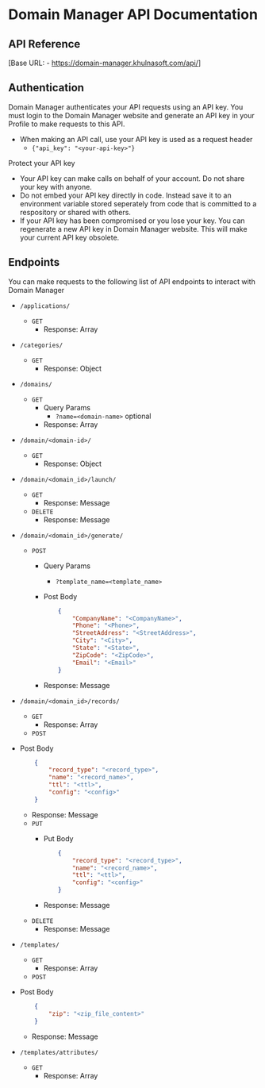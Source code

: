 # Domain Manager API Documentation #

## API Reference ##

[Base URL: - <https://domain-manager.khulnasoft.com/api/>]

## Authentication ##

Domain Manager authenticates your API requests using an API key.
You must login to the Domain Manager website and generate an API key in your
Profile to make requests to this API.

- When making an API call, use your API key is used as a request header
  - `{"api_key": "<your-api-key>"}`

Protect your API key

- Your API key can make calls on behalf of your account.
Do not share your key with anyone.
- Do not embed your API key directly in code.
Instead save it to an environment variable stored seperately from
code that is committed to a respository or shared with others.
- If your API key has been compromised or you lose your key.
You can regenerate a new API key in Domain Manager website.
This will make your current API key obsolete.

## Endpoints ##

You can make requests to the following list of API endpoints
to interact with Domain Manager

- `/applications/`
  - `GET`
    - Response: Array

- `/categories/`
  - `GET`
    - Response: Object

- `/domains/`
  - `GET`
    - Query Params
      - `?name=<domain-name>` optional
    - Response: Array

- `/domain/<domain-id>/`
  - `GET`
    - Response: Object

- `/domain/<domain_id>/launch/`
  - `GET`
    - Response: Message
  - `DELETE`
    - Response: Message

- `/domain/<domain_id>/generate/`
  - `POST`
    - Query Params
      - `?template_name=<template_name>`
    - Post Body

        ```json
            {
                "CompanyName": "<CompanyName>",
                "Phone": "<Phone>",
                "StreetAddress": "<StreetAddress>",
                "City": "<City>",
                "State": "<State>",
                "ZipCode": "<ZipCode>",
                "Email": "<Email>"
            }
        ```

    - Response: Message

- `/domain/<domain_id>/records/`
  - `GET`
    - Response: Array
  - `POST`

- Post Body

    ```json
        {
            "record_type": "<record_type>",
            "name": "<record_name>",
            "ttl": "<ttl>",
            "config": "<config>"
        }
    ```

  - Response: Message
  - `PUT`
    - Put Body

        ```json
            {
                "record_type": "<record_type>",
                "name": "<record_name>",
                "ttl": "<ttl>",
                "config": "<config>"
            }
        ```

    - Response: Message
  - `DELETE`
    - Response: Message

- `/templates/`
  - `GET`
    - Response: Array
  - `POST`

- Post Body

    ```json
        {
            "zip": "<zip_file_content>"
        }
    ```

  - Response: Message

- `/templates/attributes/`
  - `GET`
    - Response: Array
